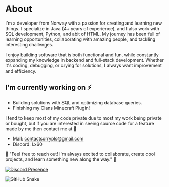 # About


I'm a developer from Norway with a passion for creating and learning new things. I specialize in Java (4+ years of experience), and I also work with SQL development, Python, and abit of HTML. My journey has been full of learning opportunities, collaborating with amazing people, and tackling interesting challenges.

I enjoy building software that is both functional and fun, while constantly expanding my knowledge in backend and full-stack development. Whether it's coding, debugging, or crying for solutions, I always want improvement and efficiency.

## I'm currently working on ⚡
- Building solutions with SQL and optimizing database queries.
- Finishing my Clans Minecraft Plugin!


I tend to keep most of my code private due to most my work being private or bought, but if you are interested in seeing source code for a feature made by me then contact me at 💬
- Mail: contactsorrypls@gmail.com
- Discord: l.x60

🌟 "Feel free to reach out! I'm always excited to collaborate, create cool projects, and learn something new along the way." 🌟



[![Discord Presence](https://lanyard.cnrad.dev/api/384044876259393559)](https://discord.com)

![GitHub Snake](https://media3.giphy.com/media/v1.Y2lkPTc5MGI3NjExbnY0MHNndDJwZGQ4bmIxcnZ4aWY2cXNpZjRwZzB0aHVwOGlkMzd2eSZlcD12MV9pbnRlcm5hbF9naWZfYnlfaWQmY3Q9Zw/dkUtjuBEdICST5zG7p/giphy.webp)



<!--
**javaenthusiastt/javaenthusiastt** is a ✨ _special_ ✨ repository because its `README.md` (this file) appears on your GitHub profile.

Here are some ideas to get you started:

- 🔭 I’m currently working on ...
- 🌱 I’m currently learning ...
- 👯 I’m looking to collaborate on ...
- 🤔 I’m looking for help with ...
- 💬 Ask me about ...
- 📫 How to reach me: ...
- 😄 Pronouns: ...
- ⚡ Fun fact: ...
-->
